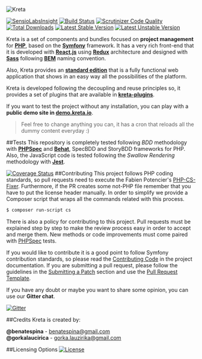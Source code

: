![Kreta](https://rawgithub.com/kreta/kreta/master/src/Kreta/Bundle/WebBundle/Resources/public/svg/logo-full.svg)

[![SensioLabsInsight](https://insight.sensiolabs.com/projects/c744caca-06bb-4b7f-9e0d-96282f4e8469/mini.png)](https://insight.sensiolabs.com/projects/c744caca-06bb-4b7f-9e0d-96282f4e8469)
[![Build Status](https://travis-ci.org/kreta/kreta.svg?branch=master)](https://travis-ci.org/kreta/kreta)
[![Scrutinizer Code Quality](https://scrutinizer-ci.com/g/kreta/kreta/badges/quality-score.png?b=master)](https://scrutinizer-ci.com/g/kreta/kreta/?branch=master)
[![Total Downloads](https://poser.pugx.org/kreta/kreta/downloads)](https://packagist.org/packages/kreta/kreta)
[![Latest Stable Version](https://poser.pugx.org/kreta/kreta/v/stable.svg)](https://packagist.org/packages/kreta/kreta)
[![Latest Unstable Version](https://poser.pugx.org/kreta/kreta/v/unstable.svg)](https://packagist.org/packages/kreta/kreta)

Kreta is a set of components and bundles focused on **project management** for **[PHP][17]**, based on the
**[Symfony][9]** framework. It has a very rich front-end that it is developed with **[React.js][10]** using
**[Redux][11]** architecture and designed with **[Sass][12]** following **[BEM][16]** naming convention.

Also, Kreta provides an **[standard edition][1]** that is a fully functional web application that shows in an easy
way all the possibilities of the platform.

Kreta is developed following the decoupling and reuse principles so, it provides a set of plugins that are available
in **[kreta-plugins][2]**.

If you want to test the project without any installation, you can play with a **public demo site in
[demo.kreta.io][15]**.
> Feel free to change anything you can, it has a cron that reloads all the dummy content everyday :)

##Tests
This repository is completely tested following *BDD* methodology with **[PHPSpec][3]** and **[Behat][13]**,
SpecBDD and StoryBDD frameworks for PHP. Also, the JavaScript code is tested following the *Swallow Rendering*
methodology with **[Jest][14]**.

[![Coverage Status](https://img.shields.io/coveralls/kreta/kreta.svg)](https://coveralls.io/r/kreta/kreta)
##Contributing
This project follows PHP coding standards, so pull requests need to execute the Fabien Potencier's [PHP-CS-Fixer][4].
Furthermore, if the PR creates some not-PHP file remember that you have to put the license header manually.
In order to simplify we provide a Composer script that wraps all the commands related with this process.
```bash
$ composer run-script cs
```

There is also a policy for contributing to this project. Pull requests must be explained step by step to make the
review process easy in order to accept and merge them. New methods or code improvements must come paired with
[PHPSpec][3] tests.

If you would like to contribute it is a good point to follow Symfony contribution standards, so please read the
[Contributing Code][6] in the project documentation. If you are submitting a pull request, please follow the guidelines
in the [Submitting a Patch][7] section and use the [Pull Request Template][8].

If you have any doubt or maybe you want to share some opinion, you can use our **Gitter chat**.

[![Gitter](https://badges.gitter.im/Join%20Chat.svg)](https://gitter.im/kreta/kreta?utm_source=badge&utm_medium=badge&utm_campaign=pr-badge&utm_content=badge)

##Credits
Kreta is created by:
>
**@benatespina** - [benatespina@gmail.com](mailto:benatespina@gmail.com)<br>
**@gorkalaucirica** - [gorka.lauzirika@gmail.com](mailto:gorka.lauzirika@gmail.com)

##Licensing Options
[![License](https://poser.pugx.org/kreta/kreta/license.svg)](https://github.com/kreta/kreta/blob/master/LICENSE)

[1]: https://github.com/kreta/kreta-standard
[2]: https://github.com/kreta-plugins
[3]: http://www.phpspec.net/
[4]: http://cs.sensiolabs.org/
[6]: http://symfony.com/doc/current/contributing/code/index.html
[7]: http://symfony.com/doc/current/contributing/code/patches.html#check-list
[8]: http://symfony.com/doc/current/contributing/code/patches.html#make-a-pull-request
[9]: http://symfony.com/
[10]: https://facebook.github.io/react/
[11]: http://redux.js.org/
[12]: http://sass-lang.com/
[13]: http://docs.behat.org/en/latest/
[14]: https://facebook.github.io/jest/
[15]: http://demo.kreta.io/
[16]: https://en.bem.info/
[17]: http://www.php.net/
